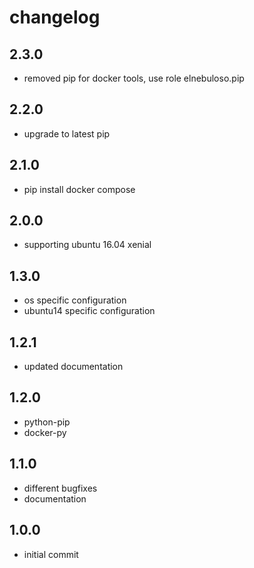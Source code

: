 # changelog

## 2.3.0

- removed pip for docker tools, use role elnebuloso.pip

## 2.2.0

- upgrade to latest pip

## 2.1.0

- pip install docker compose

## 2.0.0

- supporting ubuntu 16.04 xenial

## 1.3.0

- os specific configuration
- ubuntu14 specific configuration

## 1.2.1

- updated documentation

## 1.2.0

- python-pip
- docker-py

## 1.1.0

- different bugfixes
- documentation

## 1.0.0

- initial commit